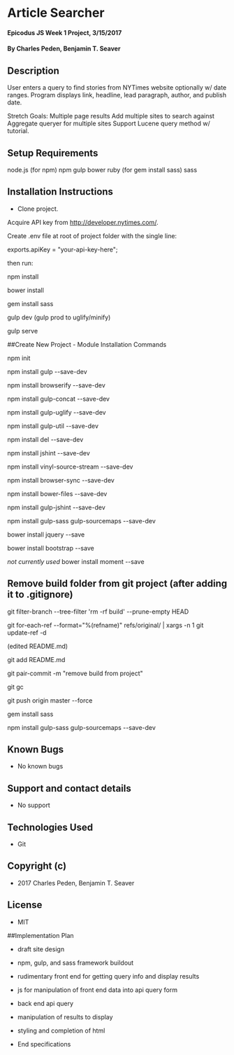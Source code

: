 # Article Searcher

#### Epicodus JS Week 1 Project, 3/15/2017

#### By Charles Peden, Benjamin T. Seaver

## Description

User enters a query to find stories from NYTimes website optionally w/ date ranges.  Program displays link, headline, lead paragraph, author, and publish date.

Stretch Goals:
Multiple page results
Add multiple sites to search against
Aggregate queryer for multiple sites
Support Lucene query method w/ tutorial.



## Setup Requirements
node.js (for npm)
npm
gulp
bower
ruby (for gem install sass)
sass


## Installation Instructions
* Clone project.

Acquire API key from http://developer.nytimes.com/.

Create .env file at root of project folder with the single line:

  exports.apiKey = "your-api-key-here";

then run:

npm install

bower install

gem install sass

gulp dev (gulp prod to uglify/minify)

gulp serve


##Create New Project - Module Installation Commands

npm init

npm install gulp --save-dev

npm install browserify --save-dev

npm install gulp-concat --save-dev

npm install gulp-uglify --save-dev

npm install gulp-util --save-dev

npm install del --save-dev

npm install jshint --save-dev

npm install vinyl-source-stream --save-dev

npm install browser-sync --save-dev

npm install bower-files --save-dev

npm install gulp-jshint --save-dev

npm install gulp-sass gulp-sourcemaps --save-dev


bower install jquery --save

bower install bootstrap --save

*not currently used* bower install moment --save



## Remove build folder from git project (after adding it to .gitignore)

git filter-branch --tree-filter 'rm -rf build' --prune-empty HEAD

git for-each-ref --format="%(refname)" refs/original/ | xargs -n 1 git update-ref -d

(edited README.md)

git add README.md

git pair-commit -m "remove build from project"

git gc

git push origin master --force

gem install sass

npm install gulp-sass gulp-sourcemaps --save-dev


## Known Bugs
* No known bugs

## Support and contact details
* No support

## Technologies Used
* Git

## Copyright (c)
* 2017 Charles Peden, Benjamin T. Seaver

## License
* MIT

##Implementation Plan
* draft site design
* npm, gulp, and sass framework buildout
* rudimentary front end for getting query info and display results
* js for manipulation of front end data into api query form
* back end api query
* manipulation of results to display
* styling and completion of html



* End specifications
